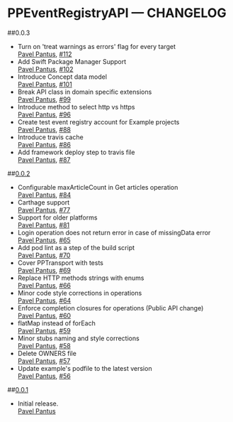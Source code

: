 # PPEventRegistryAPI — CHANGELOG

##0.0.3
* Turn on 'treat warnings as errors' flag for every target  
  [Pavel Pantus](https://github.com/pantuspavel), [#112](https://github.com/pantuspavel/PPEventRegistryAPI/pull/112)
* Add Swift Package Manager Support  
  [Pavel Pantus](https://github.com/pantuspavel), [#102](https://github.com/pantuspavel/PPEventRegistryAPI/pull/102)
* Introduce Concept data model  
  [Pavel Pantus](https://github.com/pantuspavel), [#101](https://github.com/pantuspavel/PPEventRegistryAPI/pull/101)
* Break API class in domain specific extensions  
  [Pavel Pantus](https://github.com/pantuspavel), [#99](https://github.com/pantuspavel/PPEventRegistryAPI/pull/99)
* Introduce method to select http vs https  
  [Pavel Pantus](https://github.com/pantuspavel), [#96](https://github.com/pantuspavel/PPEventRegistryAPI/pull/96)
* Create test event registry account for Example projects  
  [Pavel Pantus](https://github.com/pantuspavel), [#88](https://github.com/pantuspavel/PPEventRegistryAPI/pull/88)
* Introduce travis cache  
  [Pavel Pantus](https://github.com/pantuspavel), [#86](https://github.com/pantuspavel/PPEventRegistryAPI/pull/86)
* Add framework deploy step to travis file  
  [Pavel Pantus](https://github.com/pantuspavel), [#87](https://github.com/pantuspavel/PPEventRegistryAPI/pull/87)

##[0.0.2](https://github.com/pantuspavel/PPEventRegistryAPI/releases/tag/0.0.2)
* Configurable maxArticleCount in Get articles operation  
  [Pavel Pantus](https://github.com/pantuspavel), [#84](https://github.com/pantuspavel/PPEventRegistryAPI/pull/84)
* Carthage support  
  [Pavel Pantus](https://github.com/pantuspavel), [#77](https://github.com/pantuspavel/PPEventRegistryAPI/pull/77)
* Support for older platforms  
  [Pavel Pantus](https://github.com/pantuspavel), [#81](https://github.com/pantuspavel/PPEventRegistryAPI/pull/81)
* Login operation does not return error in case of missingData error  
  [Pavel Pantus](https://github.com/pantuspavel), [#65](https://github.com/pantuspavel/PPEventRegistryAPI/pull/65)
* Add pod lint as a step of the build script  
  [Pavel Pantus](https://github.com/pantuspavel), [#70](https://github.com/pantuspavel/PPEventRegistryAPI/pull/70)
* Cover PPTransport with tests  
  [Pavel Pantus](https://github.com/pantuspavel), [#69](https://github.com/pantuspavel/PPEventRegistryAPI/pull/69)
* Replace HTTP methods strings with enums  
  [Pavel Pantus](https://github.com/pantuspavel), [#66](https://github.com/pantuspavel/PPEventRegistryAPI/pull/66)
* Minor code style corrections in operations  
  [Pavel Pantus](https://github.com/pantuspavel), [#64](https://github.com/pantuspavel/PPEventRegistryAPI/pull/64)
* Enforce completion closures for operations (Public API change)  
  [Pavel Pantus](https://github.com/pantuspavel), [#60](https://github.com/pantuspavel/PPEventRegistryAPI/pull/60)
* flatMap instead of forEach  
  [Pavel Pantus](https://github.com/pantuspavel), [#59](https://github.com/pantuspavel/PPEventRegistryAPI/pull/59)
* Minor stubs naming and style corrections  
  [Pavel Pantus](https://github.com/pantuspavel), [#58](https://github.com/pantuspavel/PPEventRegistryAPI/pull/58)
* Delete OWNERS file  
  [Pavel Pantus](https://github.com/pantuspavel), [#57](https://github.com/pantuspavel/PPEventRegistryAPI/pull/57)
* Update example's podfile to the latest version  
  [Pavel Pantus](https://github.com/pantuspavel), [#56](https://github.com/pantuspavel/PPEventRegistryAPI/pull/56)

##[0.0.1](https://github.com/pantuspavel/PPEventRegistryAPI/releases/tag/0.0.1)
* Initial release.  
  [Pavel Pantus](https://github.com/pantuspavel)
